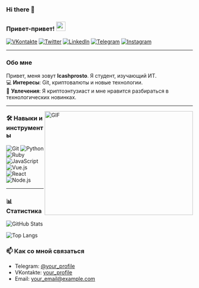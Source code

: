 ### Hi there 👋

### Привет-привет! <img src="https://media.giphy.com/media/hvRJCLFzcasrR4ia7z/giphy.gif" width="25px">

[![VKontakte](https://img.shields.io/badge/-VKontakte-4A76A8?style=flat-square&logo=vk&logoColor=white)](https://vk.com/your_profile)
[![Twitter](https://img.shields.io/badge/-Twitter-1DA1F2?style=flat-square&logo=twitter&logoColor=white)](https://twitter.com/your_profile)
[![LinkedIn](https://img.shields.io/badge/-LinkedIn-0077B5?style=flat-square&logo=linkedin&logoColor=white)](https://www.linkedin.com/in/your_profile)
[![Telegram](https://img.shields.io/badge/-Telegram-2CA5E0?style=flat-square&logo=telegram&logoColor=white)](https://t.me/your_profile)
[![Instagram](https://img.shields.io/badge/-Instagram-E4405F?style=flat-square&logo=instagram&logoColor=white)](https://www.instagram.com/your_profile)

---

### Обо мне

Привет, меня зовут **Icashprosto**. Я студент, изучающий ИТ.  
💻 **Интересы**: Git, криптовалюты и новые технологии.  
🚀 **Увлечения**: Я криптоэнтузиаст и мне нравится разбираться в технологических новинках.

---

<img align="right" alt="GIF" src="https://raw.githubusercontent.com/kalashnikov-ulmic/kalashnikov-ulmic/main/%D0%A3%D1%87%D1%83%D1%81%D1%8C%20%D0%BD%D0%B0%20Slurm.png?raw=true" width="400" height="280" />

### 🛠️ Навыки и инструменты

![Git](https://img.shields.io/badge/-Git-F05032?style=flat-square&logo=git&logoColor=white)
![Python](https://img.shields.io/badge/-Python-3776AB?style=flat-square&logo=python&logoColor=white)
![Ruby](https://img.shields.io/badge/-Ruby-CC342D?style=flat-square&logo=ruby&logoColor=white)
![JavaScript](https://img.shields.io/badge/-JavaScript-F7DF1E?style=flat-square&logo=javascript&logoColor=black)
![Vue.js](https://img.shields.io/badge/-Vue.js-4FC08D?style=flat-square&logo=vue.js&logoColor=white)
![React](https://img.shields.io/badge/-React-61DAFB?style=flat-square&logo=react&logoColor=black)
![Node.js](https://img.shields.io/badge/-Node.js-339933?style=flat-square&logo=node.js&logoColor=white)

---

### 📊 Статистика

![GitHub Stats](https://github-readme-stats.vercel.app/api?username=icashprosto&show_icons=true&hide_title=true&count_private=true&hide=prs&theme=radical)

![Top Langs](https://github-readme-stats.vercel.app/api/top-langs/?username=icashprosto&layout=compact&theme=radical)

### 📫 Как со мной связаться

- Telegram: [@your_profile](https://t.me/your_profile)
- VKontakte: [your_profile](https://vk.com/your_profile)
- Email: your_email@example.com

